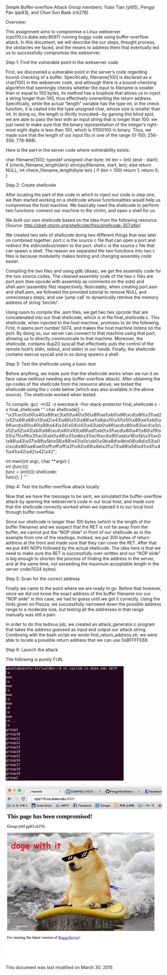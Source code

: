 
Simple Buffer-overflow Attack
Group members: Yubo Tian (yt65), Pengyi Pan (pp83), and Chun Sun Baak (cb276)

Overview:

This assignment aims to compromise a Linux webserver (cps110.cs.duke.edu:8097) running buggy code using buffer-overflow attack. In this document, we will describe the our steps, thought process, the obstacles we faced, and the means to address them that eventually led us to successfully compromise the webserver.

Step 1: Find the vulnerable point in the webserver code

First, we discovered a vulnerable point in the server’s code regarding bound-checking of a buffer. Specifically, filename[100] is declared as a char[100] in the webserver code, and although there is a bound-checking algorithm that seemingly checks whether the input to filename is smaller than or equal to 100 bytes, its method has a loophole that allows us to inject a string longer than 100, thus effectively overwriting the return address. Specifically, while the actual “length” variable has the type int, in the check function, it is casted into the type unsigned char, whose size is smaller than int. In doing so, the length is illicitly truncated--by gaming this blind spot, we are able to pass the test with an input string that is longer than 100: we just need to make sure that the binary representation of the integer’s right-most eight digits is less than 100, which is 01100100 in binary. Thus, we made sure that the length of our input fits in one of the range (0-100; 256-356; 778-868). 

Here is the part in the server code where vulnerability exists.

char filename[100];
typedef unsigned char byte;
int len = (int) (end - start);
if (check_filename_length(len))
strncpy(filename, start, len);
else
return NULL;
int check_filename_length(byte len) {
if (len < 100)
return 1;
return 0;
}

Step 2: Create shellcode

After locating the part of the code in which to inject our code in step one, we then started working on a shellcode whose functionalities would help us compromise the host machine. We basically need the shellcode to perform two functions: connect our machine to the victim, and open a shell for us. 

We built our own shellcode based on the idea from the following resource. 
[Source: http://shell-storm.org/shellcode/files/shellcode-357.php]

We created two sets of shellcode doing two different things that was later on combined together. port.c is the source c file that can open a port and redirect the stdin/stdout/stderr to the port. shell.c is the source c file that can spawn a shell. The reason we separated the two functions into two c files is because modularity makes testing and changing assembly code easier.

Compiling the two files and using gdb (disas), we get the assembly code for the two source codes. The cleaned assembly code of the two c files are port.asm (hex opcode with assembly as comments on the side) and shell.asm (assembly file) respectively. Noticeably, when creating port.asm and shell.asm, we followed the provided tutorial to remove NULL and unnecessary steps, and use ‘jump call’ to dynamically retrieve the memory address of string ‘bin/sh/’.

Using nasm to compile the .asm files, we get two hex opcode that are concatenated into our final shellcode, which is in file final_shellcode.c. This shellcode, when injected to the host machine, promises to do the following. First, it opens port number 5074, and makes the host machine listens on the port. By doing so, our server can connect to that machine using that port, allowing us to directly communicate to that machine. Moreover, the shellcode, contains dup2() syscall that effectively puts the control of the remote host’s stdin, stdout, and stderr in our hands. Finally, the shellcode contains execve syscall and in so doing spawns a shell.

Step 3: Test the shellcode using a basic test

Before anything, we made sure that the shellcode works when we run it on face value (without needing any buffer-overflow attack). After obtaining the op-codes of the shellcode from the resource above, we tested the shellcode using the c code below (which was also available in the above source). The shellcode worked when tested.

To compile: gcc -m32 -z execstack -fno-stack-protector final_shellcode.c -o final_shellcode
'''
char shellcode[] = "\x31\xc0\x50\x40\x89\xc3\x50\x40\x50\x89\xe1\xb0\x66\xcd\x80\x31\xd2\x52\x66\x68\x13\xd2\x43\x66\x53\x89\xe1\x6a\x10\x51\x50\x89\xe1\xb0\x66\xcd\x80\x40\x89\x44\x24\x04\x43\x43\xb0\x66\xcd\x80\x83\xc4\x0c\x52\x52\x43\xb0\x66\xcd\x80\x93\x89\xd1\xb0\x3f\xcd\x80\x41\x80\xf9\x03\x75\xf6\x31\xc0\xb0\x46\x31\xdb\x31\xc9\xcd\x80\xeb\x16\x5b\x31\xc0\x88\x43\x07\x89\x5b\x08\x89\x43\x0c\xb0\x0b\x8d\x4b\x08\x8d\x53\x0c\xcd\x80\xe8\xe5\xff\xff\xff\x2f\x62\x69\x6e\x2f\x73\x68\x58\x41\x41\x41\x41\x42\x42\x42\x42";  

int main(int argc, char **argv) { 	
  int (*func)();  	
  func = (int(*)()) shellcode; 	
  func(); 
}
'''

Step 4: Test the buffer-overflow attack locally

Now that we have the message to be sent, we simulated the buffer-overflow attack by opening the webserver’s code in our local host, and made sure that the shellcode correctly worked when we injected it to our local host through buffer overflow. 

Since our shellcode is longer than 100 bytes (which is the length of the buffer filename) and we suspect that the RET is not far away from the buffer, we cannot put the “NOP slide” in front of our shellcode as in the example from one of the readings. Instead, we put 300 bytes of return address at the front and made sure that they can cover the RET. After that we put 440 NOPs followed by the actual shellcode. The idea here is that we need to make sure the RET is successfully over-written and our “NOP slide” is big enough to shorten the process of finding the address in the server, and at the same time, not exceeding the maximum acceptable length in the server code(1024 bytes).

Step 5: Scan for the correct address

Finally we came to the point where we are ready to go. Before that however, since we did not know the exact address of the buffer filename nor our “NOP slide” in this case, we had to guess until we got it correctly. Using the hints given on Piazza, we successfully narrowed down the possible address range to a moderate size, but testing all the addresses in that range manually was still a pain.

In order to do this tedious job, we created an attack_generator.c program that takes the address guessed as input and output our attack string. Combining with the bash script we wrote find_return_address.sh, we were able to locate a possible return address that we can use 0xBFFFFE88.

Step 6: Launch the attack

The following is purely FUN.

![alt tag](https://github.com/PengyiPan/Simple_Stack_Overflow/blob/master/etc/nc.jpg)

![alt tag](https://github.com/PengyiPan/Simple_Stack_Overflow/blob/master/etc/result.png)




This document was last modified on March 30, 2015

